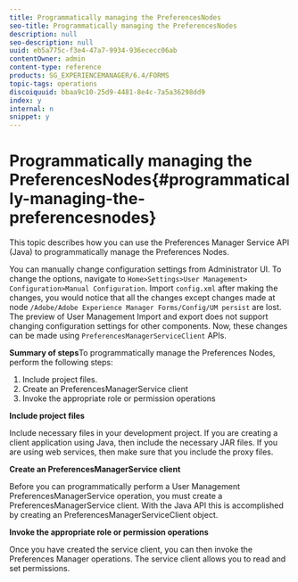 ```yaml
---
title: Programmatically managing the PreferencesNodes
seo-title: Programmatically managing the PreferencesNodes
description: null
seo-description: null
uuid: eb5a775c-f3e4-47a7-9934-936ececc06ab
contentOwner: admin
content-type: reference
products: SG_EXPERIENCEMANAGER/6.4/FORMS
topic-tags: operations
discoiquuid: bbaa9c10-25d9-4481-8e4c-7a5a36298dd9
index: y
internal: n
snippet: y
---
```


# Programmatically managing the PreferencesNodes{#programmatically-managing-the-preferencesnodes}

This topic describes how you can use the Preferences Manager Service API (Java) to programmatically manage the Preferences Nodes.

You can manually change configuration settings from Administrator UI. To change the options, navigate to `Home>Settings>User Management> Configuration>Manual Configuration`. Import `config.xml` after making the changes, you would notice that all the changes except changes made at node `/Adobe/Adobe Experience Manager Forms/Config/UM persist` are lost. The preview of User Management Import and export does not support changing configuration settings for other components. Now, these changes can be made using `PreferencesManagerServiceClient` APIs.

**Summary of steps**To programmatically manage the Preferences Nodes, perform the following steps:

1. Include project files. 
1. Create an PreferencesManagerService client
1. Invoke the appropriate role or permission operations

**Include project files**

Include necessary files in your development project. If you are creating a client application using Java, then include the necessary JAR files. If you are using web services, then make sure that you include the proxy files.

**Create an PreferencesManagerService client**

Before you can programmatically perform a User Management PreferencesManagerService operation, you must create a PreferencesManagerService client. With the Java API this is accomplished by creating an PreferencesManagerServiceClient object.

**Invoke the appropriate role or permission operations**

Once you have created the service client, you can then invoke the Preferences Manager operations. The service client allows you to read and set permissions.

